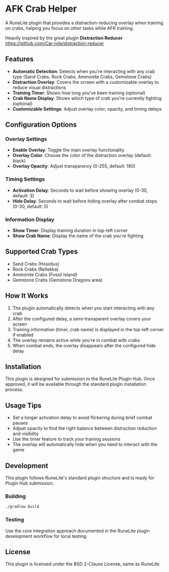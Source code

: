 # AFK Crab Helper

A RuneLite plugin that provides a distraction-reducing overlay when training on crabs, helping you focus on other tasks while AFK training.

Heavily inspired by the great plugin **Distraction Reducer** https://github.com/Car-role/distraction-reducer

## Features

- **Automatic Detection**: Detects when you're interacting with any crab type (Sand Crabs, Rock Crabs, Ammonite Crabs, Gemstone Crabs)
- **Distraction Overlay**: Covers the screen with a customizable overlay to reduce visual distractions
- **Training Timer**: Shows how long you've been training (optional)
- **Crab Name Display**: Shows which type of crab you're currently fighting (optional)
- **Customizable Settings**: Adjust overlay color, opacity, and timing delays

## Configuration Options

### Overlay Settings
- **Enable Overlay**: Toggle the main overlay functionality
- **Overlay Color**: Choose the color of the distraction overlay (default: black)
- **Overlay Opacity**: Adjust transparency (0-255, default: 180)

### Timing Settings
- **Activation Delay**: Seconds to wait before showing overlay (0-30, default: 3)
- **Hide Delay**: Seconds to wait before hiding overlay after combat stops (0-30, default: 5)

### Information Display
- **Show Timer**: Display training duration in top-left corner
- **Show Crab Name**: Display the name of the crab you're fighting

## Supported Crab Types

- Sand Crabs (Hosidius)
- Rock Crabs (Rellekka)
- Ammonite Crabs (Fossil Island)
- Gemstone Crabs (Gemstone Dragons area)

## How It Works

1. The plugin automatically detects when you start interacting with any crab
2. After the configured delay, a semi-transparent overlay covers your screen
3. Training information (timer, crab name) is displayed in the top-left corner if enabled
4. The overlay remains active while you're in combat with crabs
5. When combat ends, the overlay disappears after the configured hide delay

## Installation

This plugin is designed for submission to the RuneLite Plugin Hub. Once approved, it will be available through the standard plugin installation process.

## Usage Tips

- Set a longer activation delay to avoid flickering during brief combat pauses
- Adjust opacity to find the right balance between distraction reduction and visibility
- Use the timer feature to track your training sessions
- The overlay will automatically hide when you need to interact with the game

## Development

This plugin follows RuneLite's standard plugin structure and is ready for Plugin Hub submission.

### Building
```bash
./gradlew build
```

### Testing
Use the core integration approach documented in the RuneLite plugin development workflow for local testing.

## License

This plugin is licensed under the BSD 2-Clause License, same as RuneLite.
